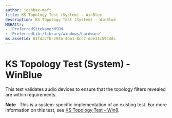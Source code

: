 ```yaml
---
author: joshbax-msft
title: KS Topology Test (System) - WinBlue
description: KS Topology Test (System) - WinBlue
MSHAttr:
- 'PreferredSiteName:MSDN'
- 'PreferredLib:/library/windows/hardware'
ms.assetid: 81fda7fb-294a-4ba1-8cc7-dde31c5944dc
---
```


# KS Topology Test (System) - WinBlue


This test validates audio devices to ensure that the topology filters revealed are within requirements.

**Note**  
This is a system-specific implementation of an existing test. For more information on this test, see [KS Topology Test - Win8](ks-topology-test---win84a078f16-c168-4f2e-8b45-f8a1fbae101e.md).

 

 

 






